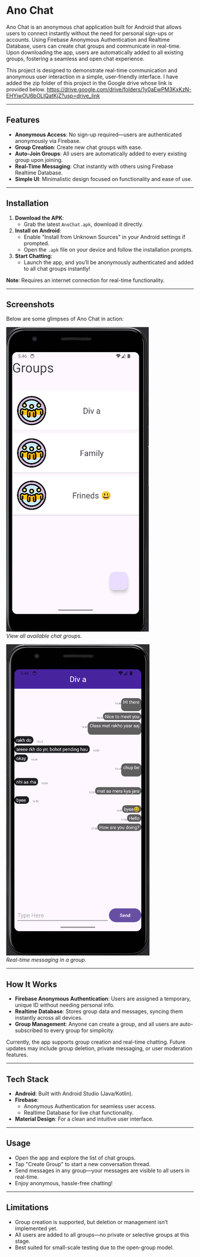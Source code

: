 # Ano Chat
Ano Chat is an anonymous chat application built for Android that allows users to connect instantly without the need for personal sign-ups or accounts. Using Firebase Anonymous Authentication and Realtime Database, users can create chat groups and communicate in real-time. Upon downloading the app, users are automatically added to all existing groups, fostering a seamless and open chat experience.

This project is designed to demonstrate real-time communication and anonymous user interaction in a simple, user-friendly interface.
I have added the zip folder of this project in the Google drive whose link is provided below.
https://drive.google.com/drive/folders/1y0aEwPM3KxKzN-EHYiwOU6bOLIQatKjZ?usp=drive_link

---

## Features
- **Anonymous Access**: No sign-up required—users are authenticated anonymously via Firebase.
- **Group Creation**: Create new chat groups with ease.
- **Auto-Join Groups**: All users are automatically added to every existing group upon joining.
- **Real-Time Messaging**: Chat instantly with others using Firebase Realtime Database.
- **Simple UI**: Minimalistic design focused on functionality and ease of use.

---

## Installation
1. **Download the APK**:
   - Grab the latest `AnoChat.apk`, download it directly.
2. **Install on Android**:
   - Enable "Install from Unknown Sources" in your Android settings if prompted.
   - Open the `.apk` file on your device and follow the installation prompts.
3. **Start Chatting**:
   - Launch the app, and you’ll be anonymously authenticated and added to all chat groups instantly!

**Note**: Requires an internet connection for real-time functionality.

---

## Screenshots
Below are some glimpses of Ano Chat in action:

![Group List](group_list.png)  
*View all available chat groups.*  

![Chat Screen](chat_screen.png)  
*Real-time messaging in a group.*  

---

## How It Works
- **Firebase Anonymous Authentication**: Users are assigned a temporary, unique ID without needing personal info.
- **Realtime Database**: Stores group data and messages, syncing them instantly across all devices.
- **Group Management**: Anyone can create a group, and all users are auto-subscribed to every group for simplicity.

Currently, the app supports group creation and real-time chatting. Future updates may include group deletion, private messaging, or user moderation features.

---

## Tech Stack
- **Android**: Built with Android Studio (Java/Kotlin).
- **Firebase**:
  - Anonymous Authentication for seamless user access.
  - Realtime Database for live chat functionality.
- **Material Design**: For a clean and intuitive user interface.

---

## Usage
- Open the app and explore the list of chat groups.
- Tap "Create Group" to start a new conversation thread.
- Send messages in any group—your messages are visible to all users in real-time.
- Enjoy anonymous, hassle-free chatting!

---

## Limitations
- Group creation is supported, but deletion or management isn’t implemented yet.
- All users are added to all groups—no private or selective groups at this stage.
- Best suited for small-scale testing due to the open-group model.

